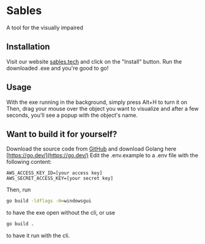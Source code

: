 # Sables
A tool for the visually impaired

## Installation
Visit our website [sables.tech](https://sables.tech) and click on the "Install" button.
Run the downloaded .exe and you're good to go!

## Usage
With the exe running in the background, simply press Alt+H to turn it on
Then, drag your mouse over the object you want to visualize and after a few seconds, you'll see a popup with the object's name.

## Want to build it for yourself?
Download the source code from [GitHub](https://github.com/TAJ4K/Sables/tree/main/client) and download Golang here [https://go.dev/](https://go.dev/)
Edit the .env.example to a .env file with the following content:
```env
AWS_ACCESS_KEY_ID=[your access key]
AWS_SECRET_ACCESS_KEY=[your secret key]
```
Then, run 
```sh
go build -ldflags -H=windowsgui
```
to have the exe open without the cli, or use 
```sh
go build .
```
to have it run with the cli.

